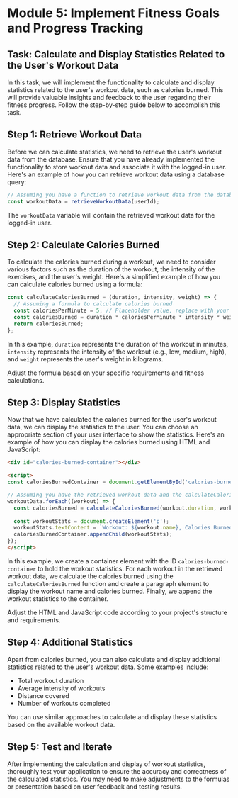 # Module 5: Implement Fitness Goals and Progress Tracking

## Task: Calculate and Display Statistics Related to the User's Workout Data

In this task, we will implement the functionality to calculate and display statistics related to the user's workout data, such as calories burned. This will provide valuable insights and feedback to the user regarding their fitness progress. Follow the step-by-step guide below to accomplish this task.

## Step 1: Retrieve Workout Data

Before we can calculate statistics, we need to retrieve the user's workout data from the database. Ensure that you have already implemented the functionality to store workout data and associate it with the logged-in user. Here's an example of how you can retrieve workout data using a database query:

```javascript
// Assuming you have a function to retrieve workout data from the database
const workoutData = retrieveWorkoutData(userId);
```

The `workoutData` variable will contain the retrieved workout data for the logged-in user.

## Step 2: Calculate Calories Burned

To calculate the calories burned during a workout, we need to consider various factors such as the duration of the workout, the intensity of the exercises, and the user's weight. Here's a simplified example of how you can calculate calories burned using a formula:

```javascript
const calculateCaloriesBurned = (duration, intensity, weight) => {
  // Assuming a formula to calculate calories burned
  const caloriesPerMinute = 5; // Placeholder value, replace with your formula
  const caloriesBurned = duration * caloriesPerMinute * intensity * weight;
  return caloriesBurned;
};
```

In this example, `duration` represents the duration of the workout in minutes, `intensity` represents the intensity of the workout (e.g., low, medium, high), and `weight` represents the user's weight in kilograms.

Adjust the formula based on your specific requirements and fitness calculations.

## Step 3: Display Statistics

Now that we have calculated the calories burned for the user's workout data, we can display the statistics to the user. You can choose an appropriate section of your user interface to show the statistics. Here's an example of how you can display the calories burned using HTML and JavaScript:

```html
<div id="calories-burned-container"></div>

<script>
const caloriesBurnedContainer = document.getElementById('calories-burned-container');

// Assuming you have the retrieved workout data and the calculateCaloriesBurned function from previous steps
workoutData.forEach((workout) => {
  const caloriesBurned = calculateCaloriesBurned(workout.duration, workout.intensity, user.weight);
  
  const workoutStats = document.createElement('p');
  workoutStats.textContent = `Workout: ${workout.name}, Calories Burned: ${caloriesBurned}`;
  caloriesBurnedContainer.appendChild(workoutStats);
});
</script>
```

In this example, we create a container element with the ID `calories-burned-container` to hold the workout statistics. For each workout in the retrieved workout data, we calculate the calories burned using the `calculateCaloriesBurned` function and create a paragraph element to display the workout name and calories burned. Finally, we append the workout statistics to the container.

Adjust the HTML and JavaScript code according to your project's structure and requirements.

## Step 4: Additional Statistics

Apart from calories burned, you can also calculate and display additional statistics related to the user's workout data. Some examples include:

- Total workout duration
- Average intensity of workouts
- Distance covered
- Number of workouts completed

You can use similar approaches to calculate and display these statistics based on the available workout data.

## Step 5: Test and Iterate

After implementing the calculation and display of workout statistics, thoroughly test your application to ensure the accuracy and correctness of the calculated statistics. You may need to make adjustments to the formulas or presentation based on user feedback and testing results.
